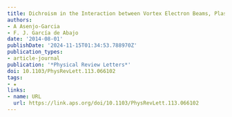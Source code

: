 ```yaml
---
title: Dichroism in the Interaction between Vortex Electron Beams, Plasmons, and Molecules
authors:
- A Asenjo-Garcia
- F. J. García de Abajo
date: '2014-08-01'
publishDate: '2024-11-15T01:34:53.788970Z'
publication_types:
- article-journal
publication: '*Physical Review Letters*'
doi: 10.1103/PhysRevLett.113.066102
tags:
- ★
links:
- name: URL
  url: https://link.aps.org/doi/10.1103/PhysRevLett.113.066102
---
```

